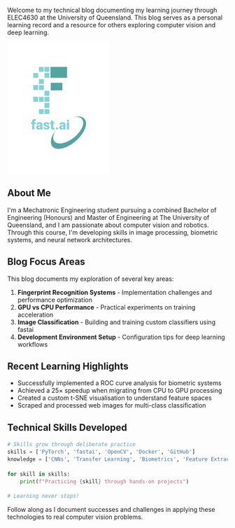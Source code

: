 Welcome to my technical blog documenting my learning journey through ELEC4630 at the University of Queensland. This blog serves as a personal learning record and a resource for others exploring computer vision and deep learning.

![Image of fast.ai logo](images/logo.png)

## About Me

I'm a Mechatronic Engineering student pursuing a combined Bachelor of Engineering (Honours) and Master of Engineering at The University of Queensland, and I am passionate about computer vision and robotics. Through this course, I'm developing skills in image processing, biometric systems, and neural network architectures.

## Blog Focus Areas

This blog documents my exploration of several key areas:

1. **Fingerprint Recognition Systems** - Implementation challenges and performance optimization
2. **GPU vs CPU Performance** - Practical experiments on training acceleration
3. **Image Classification** - Building and training custom classifiers using fastai
4. **Development Environment Setup** - Configuration tips for deep learning workflows

## Recent Learning Highlights

- Successfully implemented a ROC curve analysis for biometric systems
- Achieved a 25× speedup when migrating from CPU to GPU processing
- Created a custom t-SNE visualisation to understand feature spaces
- Scraped and processed web images for multi-class classification

## Technical Skills Developed

```python
# Skills grow through deliberate practice
skills = ['PyTorch', 'fastai', 'OpenCV', 'Docker', 'GitHub']
knowledge = ['CNNs', 'Transfer Learning', 'Biometrics', 'Feature Extraction']

for skill in skills:
    print(f"Practicing {skill} through hands-on projects")
    
# Learning never stops!
```

Follow along as I document successes and challenges in applying these technologies to real computer vision problems.
